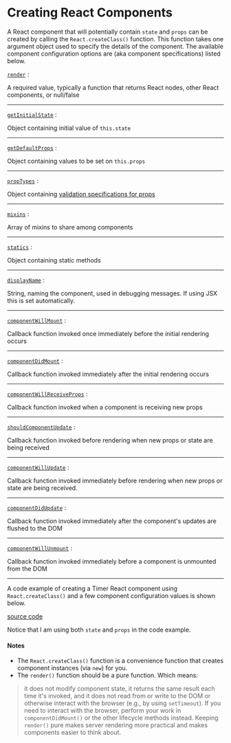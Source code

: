 # Creating React Components

A React component that will potentially contain `state` and `props` can be created by calling the `React.createClass()` function. This function takes one argument object used to specify the details of the component. The available component configuration options are (aka component specifications) listed below.

[`render`](http://facebook.github.io/react/docs/component-specs.html#render) :

A required value, typically a function that returns React nodes, other React components, or null/false
***
[`getInitialState`](http://facebook.github.io/react/docs/component-specs.html#getinitialstate) :

Object containing initial value of `this.state`
***
[`getDefaultProps`](http://facebook.github.io/react/docs/component-specs.html#getdefaultprops)
 :

 Object containing values to be set on `this.props`
***
[`propTypes`](http://facebook.github.io/react/docs/component-specs.html#proptypes) :

Object containing [validation specifications for props](http://facebook.github.io/react/docs/reusable-components.html#prop-validation)
***
[`mixins`](http://facebook.github.io/react/docs/component-specs.html#mixins) :

Array of mixins to share among components
***
[`statics`](http://facebook.github.io/react/docs/component-specs.html#statics) :

Object containing static methods
***
[`displayName`](http://facebook.github.io/react/docs/component-specs.html#displayname) :

String, naming the component, used in debugging messages. If using JSX this is set automatically.
***
[`componentWillMount`](http://facebook.github.io/react/docs/component-specs.html#displayname) :

Callback function invoked once immediately before the initial rendering occurs
***
[`componentDidMount`](http://facebook.github.io/react/docs/component-specs.html#mounting-componentdidmount) :

Callback function invoked immediately after the initial rendering occurs
***
[`componentWillReceiveProps`](http://facebook.github.io/react/docs/component-specs.html#updating-componentwillreceiveprops) :

Callback function invoked when a component is receiving new props
***
[`shouldComponentUpdate`](http://facebook.github.io/react/docs/component-specs.html#updating-shouldcomponentupdate) :

Callback function invoked before rendering when new props or state are being received
***
[`componentWillUpdate`](http://facebook.github.io/react/docs/component-specs.html#updating-componentwillupdate) :

Callback function invoked immediately before rendering when new props or state are being received.
***
[`componentDidUpdate`](http://facebook.github.io/react/docs/component-specs.html#updating-componentdidupdate) :

Callback function invoked immediately after the component's updates are flushed to the DOM
***
[`componentWillUnmount`](http://facebook.github.io/react/docs/component-specs.html#unmounting-componentwillunmount) :

Callback function invoked immediately before a component is unmounted from the DOM
***

A code example of creating a Timer React component using `React.createClass()` and a few component configuration values is shown below.

[source code](https://jsfiddle.net/12u58fjb/#tabs=js,result,html,resources)

Notice that I am using both `state` and `props` in the code example.

#### Notes

* The `React.createClass()` function is a convenience function that creates component instances (via `new`) for you.
* The `render()` function should be a pure function. Which means:

>it does not modify component state, it returns the same result each time it's invoked, and it does not read from or write to the DOM or otherwise interact with the browser (e.g., by using `setTimeout`). If you need to interact with the browser, perform your work in `componentDidMount()` or the other lifecycle methods instead. Keeping `render()` pure makes server rendering more practical and makes components easier to think about.
